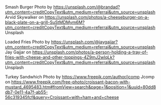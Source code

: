 Smash Burger Photo by https://unsplash.com/@brandad?utm_content=creditCopyText&utm_medium=referral&utm_source=unsplash Arvid Skywalker on https://unsplash.com/photos/a-cheeseburger-on-a-black-plate-on-a-grill-SuStMDMym6M?utm_content=creditCopyText&utm_medium=referral&utm_source=unsplash Unsplash
      
Loaded Fries Photo by https://unsplash.com/@jaygajjar?utm_content=creditCopyText&utm_medium=referral&utm_source=unsplash Jay Gajjar on https://unsplash.com/photos/a-person-holding-a-tray-of-fries-with-cheese-and-other-toppings-4Z9mJ2wIqLk?utm_content=creditCopyText&utm_medium=referral&utm_source=unsplash Unsplash

Turkey Sandwhich Photo by https://www.freepik.com/author/jcomp Jcomp on https://www.freepik.com/free-photo/croissant-bacon-with-mustard_4695483.htm#fromView=search&page=1&position=1&uuid=80dd8db7-0e11-4a7f-ab55-56c319345fcf&query=Croissant+with+ham+and+cheese
      
